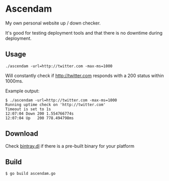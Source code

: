 # Ascendam

My own personal website up / down checker.
 
It's good for testing deployment tools and that there is no downtime during deployment.

## Usage

	./ascendam -url=http://twitter.com -max-ms=1000

Will constantly check if http://twitter.com responds with a 200 status within 1000ms.

Example output:

	$ ./ascendam -url=http://twitter.com -max-ms=1000
	Running uptime check on 'http://twitter.com'
	Timeout is set to 1s
	12:07:04 Down 200 1.554766774s
	12:07:04 Up   200 778.494798ms


## Download

Check [bintray.dl](http://dl.bintray.com/stojg/go/) if there is a pre-built binary for your platform

## Build

	$ go build ascendam.go

